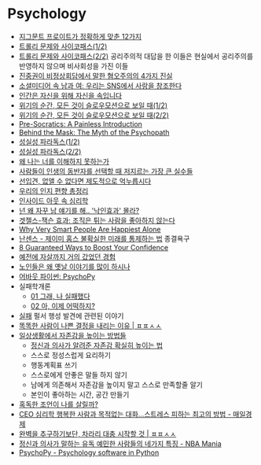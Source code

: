 Psychology
==========
* [지그문트 프로이트가 정확하게 맞춘 12가지](http://www.huffingtonpost.kr/blake-fleetwood/story_b_7254302.html)
* [트롤리 문제와 사이코패스(1/2)](http://newspeppermint.com/2015/05/11/m-trolley1/)
* [트롤리 문제와 사이코패스(2/2)](http://newspeppermint.com/2015/05/11/m-trolley2/) 공리주의적 대답을 한 이들은 현실에서 공리주의를 반영하지 않으며 비사회성을 가진 이들
* [진중권이 비정상회담에서 말한 혐오주의의 4가지 진실](http://www.huffingtonpost.kr/2015/05/19/story_n_7310306.html)
* [소셜미디어 속 남과 여: 우리는 SNS에서 사랑을 창조한다](http://slownews.kr/41110)
* [인간은 자신을 위해 자신을 속입니다](http://newspeppermint.com/2015/05/27/m-brain/)
* [위기의 순간, 모든 것이 슬로우모션으로 보일 때(1/2)](http://newspeppermint.com/2015/06/01/m-cff1/)
* [위기의 순간, 모든 것이 슬로우모션으로 보일 때(2/2)](http://newspeppermint.com/2015/06/01/m-cff2/)
* [Pre-Socratics: A Painless Introduction](http://lukemuehlhauser.com/pre-socratics-a-painless-introduction/)
* [Behind the Mask: The Myth of the Psychopath](http://www.psmag.com/books-and-culture/do-psychopaths-even-exist)
* [성실성 파라독스(1/2)](http://newspeppermint.com/2015/08/03/m-conscientiousness1/)
* [성실성 파라독스(2/2)](http://newspeppermint.com/2015/08/03/m-conscientiousness2/)
* [왜 나는 너를 이해하지 못하는가](http://ppss.kr/archives/54292)
* [사람들이 인생의 동반자를 선택할 때 저지르는 가장 큰 실수들](http://ppss.kr/archives/54898)
* [선입견, 없앨 수 없다면 제도적으로 억누릅시다](http://newspeppermint.com/2015/09/08/tech-to-mitigate-bias/)
* [우리의 인지 편향 총정리](http://newspeppermint.com/2015/09/23/cognitive-bias/)
* [인사이드 아웃 속 심리학](http://ppss.kr/archives/59482)
* [넌 왜 자꾸 남 얘기를 해.. '낙인효과' 몰라?](http://media.daum.net/life/health/wellness/newsview?newsId=20151030100806490)
* [겟젤스-잭슨 효과: 조직은 튀는 사람을 좋아하지 않는다](http://ksc12545.blog.me/220643712219)
* [Why Very Smart People Are Happiest Alone](http://bigthink.com/robby-berman/study-study-finds-very-smart-people-are-happier-alone)
* [난센스 - 제이미 홈스 불확실한 미래를 통제하는 법](https://brunch.co.kr/@younghakjang/18) 종결욕구
* [8 Guaranteed Ways to Boost Your Confidence](https://www.linkedin.com/pulse/guaranteed-ways-boost-confidence-dr-travis-bradberry/)
* [예전에 자살까지 거의 갔었던 경험](http://mlbpark.donga.com/mp/b.php?p=1&b=bullpen&id=201712190012055258&select=&query=&user=&site=&reply=&source=&sig=h6jBHl21jh6RKfX@hcaXGg-gKmlq)
* [노인들은 왜 옛날 이야기를 많이 하시나](http://v.media.daum.net/v/20171227101251087)
* [어바웃 파이썬: PsychoPy](https://github.com/psygrammer/about_python_psychopy)
* 실패학개론
  * [01 그래, 나 실패했다](https://brunch.co.kr/@rooneykim/40)
  * [02 아, 이제 어떡하지?](https://brunch.co.kr/@rooneykim/42)
* [실패](https://interpiler.com/2019/04/09/1302/) 펄서 행성 발견에 관련된 이야기
* [똑똑한 사람이 나쁜 결정을 내리는 이유 | ㅍㅍㅅㅅ](https://ppss.kr/archives/221326)
* [일상생활에서 자존감을 높이는 방법들](https://imgur.com/a/xTHuEbJ)
  * [정신과 의사가 알려준 자존감 확실히 높이는 법](https://youtu.be/KWm9asILbnE)
  * 스스로 정성스럽게 요리하기
  * 행동계획표 쓰기
  * 스스로에게 안좋은 말들 하지 않기
  * 남에게 의존해서 자존감을 높이지 말고 스스로 만족할줄 알기
  * 본인이 좋아하는 시간, 공간 만들기
* [혹독한 조언이 나를 살릴까?](http://agile.egloos.com/5931859)
* [CEO 심리학 행복한 사람과 목적없는 대화…스트레스 피하는 최고의 방법 - 매일경제](https://www.mk.co.kr/news/business/view/2019/11/941310/)
* [완벽을 추구하기보단, 차라리 대충 시작할 것 | ㅍㅍㅅㅅ](https://ppss.kr/archives/237885)
* [정신과 의사가 말하는 유독 예민한 사람들의 네가지 특징 - NBA Mania](https://mania.kr/g2/bbs/board.php?bo_table=freetalk&wr_id=4900623)
* [PsychoPy - Psychology software in Python](http://www.psychopy.org/)
